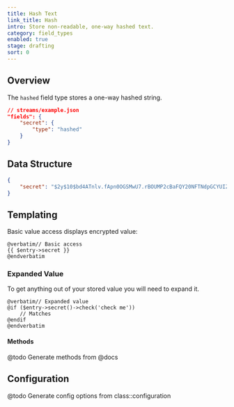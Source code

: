 ```yaml
---
title: Hash Text
link_title: Hash
intro: Store non-readable, one-way hashed text.
category: field_types
enabled: true
stage: drafting
sort: 0
---
```


## Overview

The `hashed` field type stores a one-way hashed string.

```json
// streams/example.json
"fields": {
    "secret": {
        "type": "hashed"
    }
}
```

## Data Structure

```json
{
    "secret": "$2y$10$bd4ATnlv.fApn0OGSMwU7.rBOUMP2cBaFQY20NFTNdpGCYUIZMEMm"
}
```

## Templating

Basic value access displays encrypted value:

```blade
@verbatim// Basic access
{{ $entry->secret }}
@endverbatim
```

### Expanded Value

To get anything out of your stored value you will need to expand it.

```blade
@verbatim// Expanded value
@if ($entry->secret()->check('check me'))
    // Matches
@endif
@endverbatim
```

#### Methods

@todo Generate methods from @docs



## Configuration

@todo Generate config options from class::configuration
